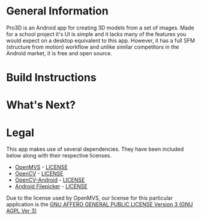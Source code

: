 # General Information

Pro3D is an Android app for creating 3D models from a set of images. Made for a school project it's UI is simple and it lacks many of the features you would expect on a desktop equivalent to this app. However, it has a full SFM (structure from motion) workflow and unlike similar competitors in the Android market, it is free and open source.

# Build Instructions

# What's Next?

# Legal
This app makes use of several dependencies. They have been included below along with their respective licenses.

 - [OpenMVS](https://github.com/cdcseacave/openMVS) - [LICENSE](https://raw.githubusercontent.com/cdcseacave/openMVS/master/LICENSE)
 - [OpenCV](https://opencv.org/) - [LICENSE](https://opencv.org/license.html)
 - [OpenCV-Android](https://github.com/quickbirdstudios/opencv-android) - [LICENSE](https://github.com/quickbirdstudios/opencv-android/blob/master/LICENSE)
 - [Android Filepicker](https://github.com/Angads25/android-filepicker) - [LICENSE](https://github.com/Angads25/android-filepicker/blob/release/LICENSE)

Due to the license used by OpenMVS, our license for this particular application is the [GNU AFFERO GENERAL PUBLIC LICENSE Version 3 (GNU AGPL Ver 3)](https://raw.githubusercontent.com/Jacoder23/3DGen/master/Pro3D/LICENSE.txt)
